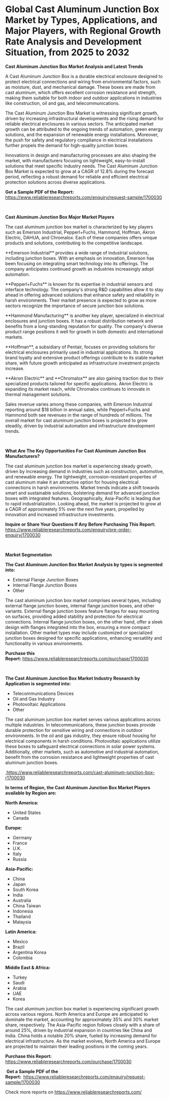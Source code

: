<p><h1>Global Cast Aluminum Junction Box Market by Types, Applications, and Major Players, with Regional Growth Rate Analysis and Development Situation, from 2025 to 2032</h1></p><p><strong>Cast Aluminum Junction Box Market Analysis and Latest Trends</strong></p>
<p><p>A Cast Aluminum Junction Box is a durable electrical enclosure designed to protect electrical connections and wiring from environmental factors, such as moisture, dust, and mechanical damage. These boxes are made from cast aluminum, which offers excellent corrosion resistance and strength, making them suitable for both indoor and outdoor applications in industries like construction, oil and gas, and telecommunications.</p><p>The Cast Aluminum Junction Box Market is witnessing significant growth, driven by increasing infrastructural developments and the rising demand for reliable electrical enclosures in various sectors. The anticipated market growth can be attributed to the ongoing trends of automation, green energy solutions, and the expansion of renewable energy installations. Moreover, the push for safety and regulatory compliance in electrical installations further propels the demand for high-quality junction boxes.</p><p>Innovations in design and manufacturing processes are also shaping the market, with manufacturers focusing on lightweight, easy-to-install solutions that meet specific industry needs. The Cast Aluminum Junction Box Market is expected to grow at a CAGR of 12.8% during the forecast period, reflecting a robust demand for reliable and efficient electrical protection solutions across diverse applications.</p></p>
<p><strong>Get a Sample PDF of the Report:&nbsp;</strong> <a href="https://www.reliableresearchreports.com/enquiry/request-sample/1700030?utm_campaign=2002&utm_medium=2&utm_source=Github&utm_content=ia&utm_term=16022025&utm_id=cast-aluminum-junction-box">https://www.reliableresearchreports.com/enquiry/request-sample/1700030</a></p>
<p>&nbsp;</p>
<p><strong>Cast Aluminum Junction Box Major Market Players</strong></p>
<p><p>The cast aluminum junction box market is characterized by key players such as Emerson Industrial, Pepperl+Fuchs, Hammond, Hoffman, Akron Electric, DAHUA, and Chromalox. Each of these companies offers unique products and solutions, contributing to the competitive landscape.</p><p>**Emerson Industrial** provides a wide range of industrial solutions, including junction boxes. With an emphasis on innovation, Emerson has been focusing on integrating smart technology into its offerings. The company anticipates continued growth as industries increasingly adopt automation.</p><p>**Pepperl+Fuchs** is known for its expertise in industrial sensors and interface technology. The company's strong R&D capabilities allow it to stay ahead in offering advanced solutions that enhance safety and reliability in harsh environments. Their market presence is expected to grow as more sectors recognize the importance of secure junction box solutions.</p><p>**Hammond Manufacturing** is another key player, specialized in electrical enclosures and junction boxes. It has a robust distribution network and benefits from a long-standing reputation for quality. The company's diverse product range positions it well for growth in both domestic and international markets.</p><p>**Hoffman**, a subsidiary of Pentair, focuses on providing solutions for electrical enclosures primarily used in industrial applications. Its strong brand loyalty and extensive product offerings contribute to its stable market share, with future growth anticipated as infrastructure investment projects increase.</p><p>**Akron Electric** and **Chromalox** are also gaining traction due to their specialized products tailored for specific applications. Akron Electric is expanding its market reach, while Chromalox continues to innovate in thermal management solutions.</p><p>Sales revenue varies among these companies, with Emerson Industrial reporting around $18 billion in annual sales, while Pepperl+Fuchs and Hammond both see revenues in the range of hundreds of millions. The overall market for cast aluminum junction boxes is projected to grow steadily, driven by industrial automation and infrastructure development trends.</p></p>
<p>&nbsp;</p>
<p><strong>What Are The Key Opportunities For Cast Aluminum Junction Box Manufacturers?</strong></p>
<p><p>The cast aluminum junction box market is experiencing steady growth, driven by increasing demand in industries such as construction, automotive, and renewable energy. The lightweight, corrosion-resistant properties of cast aluminum make it an attractive option for housing electrical connections in harsh environments. Market trends indicate a shift towards smart and sustainable solutions, bolstering demand for advanced junction boxes with integrated features. Geographically, Asia-Pacific is leading due to rapid industrialization. Looking ahead, the market is projected to grow at a CAGR of approximately 5% over the next five years, propelled by innovation and increased infrastructure investments.</p></p>
<p><strong>Inquire or Share Your Questions If Any Before Purchasing This Report:</strong> <a href="https://www.reliableresearchreports.com/enquiry/pre-order-enquiry/1700030?utm_campaign=2002&utm_medium=2&utm_source=Github&utm_content=ia&utm_term=16022025&utm_id=cast-aluminum-junction-box">https://www.reliableresearchreports.com/enquiry/pre-order-enquiry/1700030</a></p>
<p>&nbsp;</p>
<p><strong>Market Segmentation</strong></p>
<p><strong>The Cast Aluminum Junction Box Market Analysis by types is segmented into:</strong></p>
<p><ul><li>External Flange Junction Boxes</li><li>Internal Flange Junction Boxes</li><li>Other</li></ul></p>
<p><p>The cast aluminum junction box market comprises several types, including external flange junction boxes, internal flange junction boxes, and other variants. External flange junction boxes feature flanges for easy mounting on surfaces, providing added stability and protection for electrical connections. Internal flange junction boxes, on the other hand, offer a sleek design with flanges integrated into the box, ensuring a more compact installation. Other market types may include customized or specialized junction boxes designed for specific applications, enhancing versatility and functionality in various environments.</p></p>
<p><strong>Purchase this Report:&nbsp;</strong><a href="https://www.reliableresearchreports.com/purchase/1700030?utm_campaign=2002&utm_medium=2&utm_source=Github&utm_content=ia&utm_term=16022025&utm_id=cast-aluminum-junction-box">https://www.reliableresearchreports.com/purchase/1700030</a></p>
<p>&nbsp;</p>
<p><strong>The Cast Aluminum Junction Box Market Industry Research by Application is segmented into:</strong></p>
<p><ul><li>Telecommunications Devices</li><li>Oil and Gas Industry</li><li>Photovoltaic Applications</li><li>Other</li></ul></p>
<p><p>The cast aluminum junction box market serves various applications across multiple industries. In telecommunications, these junction boxes provide durable protection for sensitive wiring and connections in outdoor environments. In the oil and gas industry, they ensure robust housing for electrical components in harsh conditions. Photovoltaic applications utilize these boxes to safeguard electrical connections in solar power systems. Additionally, other markets, such as automotive and industrial automation, benefit from the corrosion resistance and lightweight properties of cast aluminum junction boxes.</p></p>
<p><a href="https://www.reliableresearchreports.com/cast-aluminum-junction-box-r1700030?utm_campaign=2002&utm_medium=2&utm_source=Github&utm_content=ia&utm_term=16022025&utm_id=cast-aluminum-junction-box">&nbsp;https://www.reliableresearchreports.com/cast-aluminum-junction-box-r1700030</a></p>
<p><strong>In terms of Region, the Cast Aluminum Junction Box Market Players available by Region are:</strong></p>
<p>
    <p> <strong> North America: </strong>
        <ul>
            <li>United States</li>
            <li>Canada</li>
        </ul>
        </p> 
    <p> <strong> Europe: </strong>
        <ul>
            <li>Germany</li>
            <li>France</li>
            <li>U.K.</li>
            <li>Italy</li>
            <li>Russia</li>
        </ul>
        </p> 
    <p> <strong> Asia-Pacific: </strong>
        <ul>
            <li>China</li>
            <li>Japan</li>
            <li>South Korea</li>
            <li>India</li>
            <li>Australia</li>
            <li>China Taiwan</li>
            <li>Indonesia</li>
            <li>Thailand</li>
            <li>Malaysia</li>
        </ul>
        </p> 
    <p> <strong> Latin America: </strong>
        <ul>
            <li>Mexico</li>
            <li>Brazil</li>
            <li>Argentina Korea</li>
            <li>Colombia</li>
        </ul>
        </p> 
    <p> <strong> Middle East & Africa: </strong>
        <ul>
            <li>Turkey</li>
            <li>Saudi</li>
            <li>Arabia</li>
            <li>UAE</li>
            <li>Korea</li>
        </ul>
    </p>
    </p>
<p><p>The cast aluminum junction box market is experiencing significant growth across various regions. North America and Europe are anticipated to dominate the market, accounting for approximately 35% and 30% market share, respectively. The Asia-Pacific region follows closely with a share of around 25%, driven by industrial expansion in countries like China and India. China holds a notable 20% share, fueled by increasing demand for electrical infrastructure. As the market evolves, North America and Europe are projected to maintain their leading positions in the coming years.</p></p>
<p><strong>Purchase this Report: </strong><a href="https://www.reliableresearchreports.com/purchase/1700030?utm_campaign=2002&utm_medium=2&utm_source=Github&utm_content=ia&utm_term=16022025&utm_id=cast-aluminum-junction-box">https://www.reliableresearchreports.com/purchase/1700030</a></p>
<p>&nbsp;<strong>Get a Sample PDF of the Report:&nbsp;&nbsp;</strong><a href="https://www.reliableresearchreports.com/enquiry/request-sample/1700030?utm_campaign=2002&utm_medium=2&utm_source=Github&utm_content=ia&utm_term=16022025&utm_id=cast-aluminum-junction-box">https://www.reliableresearchreports.com/enquiry/request-sample/1700030</a></p>
<p><strong></strong></p>
<p>Check more reports on <a href="https://www.reliableresearchreports.com/?utm_campaign=2002&utm_medium=2&utm_source=Github&utm_content=ia&utm_term=16022025&utm_id=cast-aluminum-junction-box">https://www.reliableresearchreports.com/</a></p>